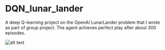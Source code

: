 # DQN_lunar_lander
A deep Q-learning project on the OpenAI LunarLander problem that I wrote as part of group project. The agent achieves perfect play after about 300 episodes. 


![alt text](https://raw.githubusercontent.com/McAnswe19/DQN_lunar_lander/master/lunar_lander.jpg)



